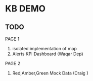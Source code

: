 # KB DEMO 

## TODO 

PAGE 1 
1. isolated implementation of map 
2. Alerts KPI Dashboard (Waqar Dep)
 
PAGE 2 
1. Red,Amber,Green Mock Data (Craig )
